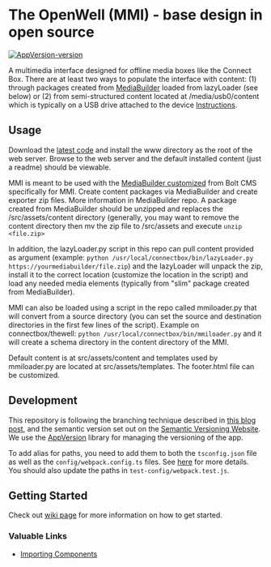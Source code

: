 # The OpenWell (MMI) - base design in open source


[![AppVersion-version](https://img.shields.io/badge/AppVersion-0.0.1-brightgreen.svg?style=flat)](https://github.com/delvedor/appversion?#version)

A multimedia interface designed for offline media boxes like the Connect Box.  There are at least two ways to populate the interface with content: (1) through packages created from [MediaBuilder](https://github.com/ConnectBox/mediabuilder) loaded from lazyLoader (see below) or (2) from semi-structured content located at /media/usb0/content which is typically on a USB drive attached to the device [Instructions](./mmiLoader.md).  

## Usage

Download the [latest code](https://github.com/RT-coding-team/mediainterface/releases/download/latest/latest.zip) and install the www directory as the root of the web server.  Browse to the web server and the default installed content (just a readme) should be viewable.  

MMI is meant to be used with the [MediaBuilder customized](https://github.com/RT-coding-team/mediabuilder) from Bolt CMS specifically for MMI.  Create content packages via MediaBuilder and create exporter zip files.  More information in MediaBuilder repo.  A package created from MediaBuilder should be unzipped and replaces the /src/assets/content directory (generally, you may want to remove the content directory then mv the zip file to /src/assets and execute `unzip <file.zip>`

In addition, the lazyLoader.py script in this repo can pull content provided as argument (example: `python /usr/local/connectbox/bin/lazyLoader.py https://yourmediabuilder/file.zip`) and the lazyLoader will unpack the zip, install it to the correct location (customize the location in the script) and load any needed media elements (typically from "slim" package created from MediaBuilder).

MMI can also be loaded using a script in the repo called mmiloader.py that will convert from a source directory (you can set the source and destination directories in the first few lines of the script).  Example on connectbox/thewell: `python /usr/local/connectbox/bin/mmiloader.py` and it will create a schema directory in the content directory of the MMI.

Default content is at src/assets/content and templates used by mmiloader.py are located at src/assets/templates.  The footer.html file can be customized.

## Development

This repository is following the branching technique described in [this blog post](http://nvie.com/posts/a-successful-git-branching-model/), and the semantic version set out on the [Semantic Versioning Website](http://semver.org/).  We use the [AppVersion](https://www.npmjs.com/package/appversion) library for managing the versioning of the app.

To add alias for paths, you need to add them to both the `tsconfig.json` file as well as the `config/webpack.config.ts` files.  See [here](https://medium.com/@siddhartha.ng/ionic-3-import-using-aliases-2aa260d6fab3) for more details.  You should also update the paths in `test-config/webpack.test.js`.

## Getting Started

Check out [wiki page](https://github.com/RT-coding-team/mediainterface/wiki) for more information on how to get started.

### Valuable Links

- [Importing Components](https://stackoverflow.com/a/53905947/4638563)
